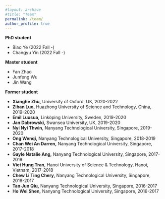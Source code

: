 ```yaml
---
#layout: archive
#title: "Team"
permalink: /team/
author_profile: true
---
```

<b>PhD student</b>  
- Biao Ye (2022 Fall -)  
- Changyu Yin (2022 Fall -)  

<b>Master student</b>  
- Fan Zhao  
- Junfeng Wu  
- Jin Wang  


<b>Former student</b>  
- <b>Xianghe Zhu,</b> University of Oxford, UK, 2020-2022  
- <b>Zihan Luo,</b> Huazhong University of Science and Technology, China, 2019-2020  
- <b>Emil Luusua,</b> Linköping University, Sweden, 2019-2020  
- <b>Jan Dabrowski,</b> Swansea University, UK, 2019-2020  
- <b>Nyi Nyi Thwin,</b> Nanyang Technological University, Singapore, 2019-2020  
- <b>Ong Wenqi,</b> Nanyang Technological University, Singapore, 2018-2019  
- <b>Chan Wei An Darren,</b> Nanyang Technological University, Singapore, 2017-2018     
- <b>Gayle Natalie Ang,</b> Nanyang Technological University, Singapore, 2017-2018     
- <b>Viet Hung Tran,</b> Hanoi University of Science & Technology, Hanoi, Vietnam, 2017-2018     
- <b>Chew Li Ting Chery,</b> Nanyang Technological University, Singapore, 2016-2017   
- <b>Tan Jun Qiu,</b> Nanyang Technological University, Singapore, 2016-2017  
- <b>Ho Wei Shen,</b> Nanyang Technological University, Singapore, 2016-2017   
